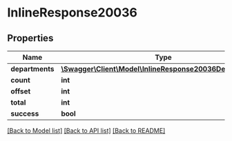 # InlineResponse20036

## Properties
Name | Type | Description | Notes
------------ | ------------- | ------------- | -------------
**departments** | [**\Swagger\Client\Model\InlineResponse20036Departments[]**](InlineResponse20036Departments.md) |  | [optional] 
**count** | **int** |  | [optional] 
**offset** | **int** |  | [optional] 
**total** | **int** |  | [optional] 
**success** | **bool** |  | [optional] 

[[Back to Model list]](../../README.md#documentation-for-models) [[Back to API list]](../../README.md#documentation-for-api-endpoints) [[Back to README]](../../README.md)

